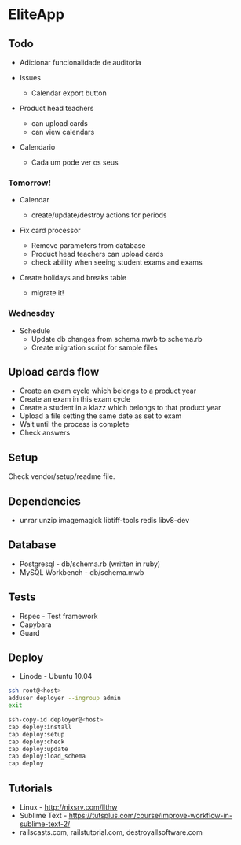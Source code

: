 # EliteApp

## Todo

* Adicionar funcionalidade de auditoria

* Issues
  * Calendar export button

* Product head teachers
  * can upload cards
  * can view calendars

* Calendario
  * Cada um pode ver os seus

### Tomorrow!

* Calendar
  * create/update/destroy actions for periods

* Fix card processor 
  * Remove parameters from database
  * Product head teachers can upload cards
  * check ability when seeing student exams and exams

* Create holidays and breaks table
  * migrate it!

### Wednesday

* Schedule
  * Update db changes from schema.mwb to schema.rb
  * Create migration script for sample files

## Upload cards flow

* Create an exam cycle which belongs to a product year
* Create an exam in this exam cycle
* Create a student in a klazz which belongs to that product year
* Upload a file setting the same date as set to exam
* Wait until the process is complete
* Check answers


## Setup

Check vendor/setup/readme file.


## Dependencies

* unrar unzip imagemagick libtiff-tools redis libv8-dev


## Database

* Postgresql - db/schema.rb (written in ruby)
* MySQL Workbench - db/schema.mwb


## Tests

* Rspec - Test framework
* Capybara
* Guard


## Deploy

* Linode - Ubuntu 10.04

```sh
ssh root@<host>
adduser deployer --ingroup admin
exit

ssh-copy-id deployer@<host>
cap deploy:install
cap deploy:setup
cap deploy:check
cap deploy:update
cap deploy:load_schema
cap deploy
```


## Tutorials

* Linux - http://nixsrv.com/llthw
* Sublime Text - https://tutsplus.com/course/improve-workflow-in-sublime-text-2/
* railscasts.com, railstutorial.com, destroyallsoftware.com
